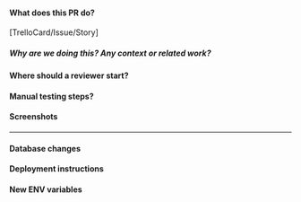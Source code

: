 #### What does this PR do?

[TrelloCard/Issue/Story]


##### Why are we doing this? Any context or related work?

#### Where should a reviewer start?

#### Manual testing steps?

#### Screenshots

---

#### Database changes

#### Deployment instructions

#### New ENV variables
